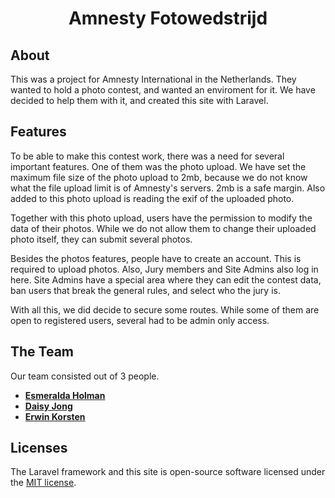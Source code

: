 <h1 align="center">Amnesty Fotowedstrijd</h1>


## About

This was a project for Amnesty International in the Netherlands. They wanted to hold a photo contest, and wanted an enviroment for it. We have decided to help them with it, and created this site with Laravel.

## Features

To be able to make this contest work, there was a need for several important features. One of them was the photo upload. We have set the maximum file size of the photo upload to 2mb, because we do not know what the file upload limit is of Amnesty's servers. 2mb is a safe margin. Also added to this photo upload is reading the exif of the uploaded photo.

Together with this photo upload, users have the permission to modify the data of their photos. While we do not allow them to change their uploaded photo itself, they can submit several photos.

Besides the photos features, people have to create an account. This is required to upload photos. Also, Jury members and Site Admins also log in here. Site Admins have a special area where they can edit the contest data, ban users that break the general rules, and select who the jury is.

With all this, we did decide to secure some routes. While some of them are open to registered users, several had to be admin only access.

## The Team

Our team consisted out of 3 people.

- **[Esmeralda Holman](https://github.com/Esjes)**
- **[Daisy Jong](https://github.com/JongCreative)**
- **[Erwin Korsten](https://github.com/Aureus_Lunae)**

## Licenses

The Laravel framework and this site is open-source software licensed under the [MIT license](https://opensource.org/licenses/MIT).
